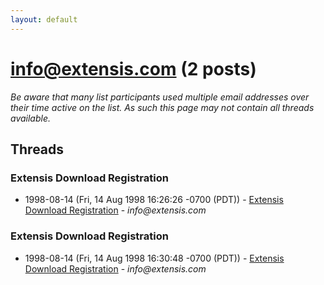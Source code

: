 ```yaml
---
layout: default
---
```


# info@extensis.com (2 posts)

_Be aware that many list participants used multiple email addresses over their time active on the list. As such this page may not contain all threads available._

## Threads

### Extensis Download Registration
+ 1998-08-14 (Fri, 14 Aug 1998 16:26:26 -0700 (PDT)) - [Extensis Download Registration](/archive/1998/08/ae0e9717f6285c6bfb687feea622dd72980f7467ae30990e4a29f233c5e8861d) - _info@extensis.com_

### Extensis Download Registration
+ 1998-08-14 (Fri, 14 Aug 1998 16:30:48 -0700 (PDT)) - [Extensis Download Registration](/archive/1998/08/aca444ac06da26e569bc49b65261922decd994e35c84a3bf61ab8eafb9596aca) - _info@extensis.com_

